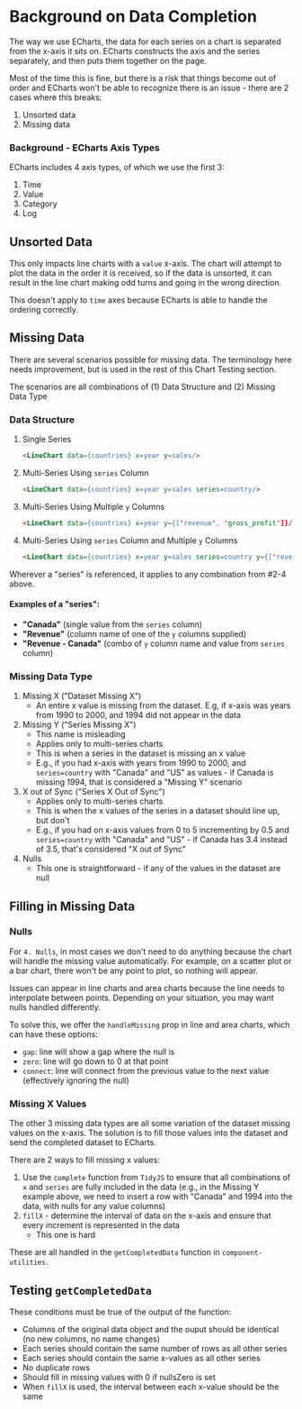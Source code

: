 # Background on Data Completion

The way we use ECharts, the data for each series on a chart is separated from the x-axis it sits on. ECharts constructs the axis and the series separately, and then puts them together on the page. 

Most of the time this is fine, but there is a risk that things become out of order and ECharts won't be able to recognize there is an issue - there are 2 cases where this breaks:
1. Unsorted data
2. Missing data

### Background - ECharts Axis Types
ECharts includes 4 axis types, of which we use the first 3:
1. Time
2. Value
3. Category
4. Log

## Unsorted Data

This only impacts line charts with a `value` x-axis. The chart will attempt to plot the data in the order it is received, so if the data is unsorted, it can result in the line chart making odd turns and going in the wrong direction.

This doesn't apply to `time` axes because ECharts is able to handle the ordering correctly.

## Missing Data

There are several scenarios possible for missing data. The terminology here needs improvement, but is used in the rest of this Chart Testing section.

The scenarios are all combinations of (1) Data Structure and (2) Missing Data Type

### Data Structure
1. Single Series
    ```html 
    <LineChart data={countries} x=year y=sales/>
    ```
2. Multi-Series Using `series` Column
    ```html 
    <LineChart data={countries} x=year y=sales series=country/>
    ```
3. Multi-Series Using Multiple `y` Columns
    ```html 
    <LineChart data={countries} x=year y={['revenue', 'gross_profit']}/>
    ```
4. Multi-Series Using `series` Column and Multiple `y` Columns
    ```html 
    <LineChart data={countries} x=year y=sales series=country y={['revenue', 'gross_profit']}/>
    ```

Wherever a "series" is referenced, it applies to any combination from #2-4 above. 

#### Examples of a "series":
- **"Canada"** (single value from the `series` column)
- **"Revenue"** (column name of one of the `y` columns supplied)
- **"Revenue - Canada"** (combo of `y` column name and value from `series` column)

### Missing Data Type
1. Missing X ("Dataset Missing X")
   - An entire x value is missing from the dataset. E.g, if x-axis was years from 1990 to 2000, and 1994 did not appear in the data
2. Missing Y ("Series Missing X")
   - This name is misleading
   - Applies only to multi-series charts
   - This is when a series in the dataset is missing an x value
   - E.g., if you had x-axis with years from 1990 to 2000, and `series=country` with "Canada" and "US" as values - if Canada is missing 1994, that is considered a "Missing Y" scenario
3. X out of Sync ("Series X Out of Sync")
   - Applies only to multi-series charts
   - This is when the x values of the series in a dataset should line up, but don't
   - E.g., if you had on x-axis values from 0 to 5 incrementing by 0.5 and `series=country` with "Canada" and "US" - if Canada has 3.4 instead of 3.5, that's considered "X out of Sync"
4. Nulls
   - This one is straightforward - if any of the values in the dataset are null


## Filling in Missing Data

### Nulls
For `4. Nulls`, in most cases we don't need to do anything because the chart will handle the missing value automatically. For example, on a scatter plot or a bar chart, there won't be any point to plot, so nothing will appear. 

Issues can appear in line charts and area charts because the line needs to interpolate between points. Depending on your situation, you may want nulls handled differently.

To solve this, we offer the `handleMissing` prop in line and area charts, which can have these options:
- `gap`: line will show a gap where the null is
- `zero`: line will go down to 0 at that point
- `connect`: line will connect from the previous value to the next value (effectively ignoring the null)

### Missing X Values
The other 3 missing data types are all some variation of the dataset missing values on the x-axis. The solution is to fill those values into the dataset and send the completed dataset to ECharts.

There are 2 ways to fill missing x values:
1. Use the `complete` function from `TidyJS` to ensure that all combinations of `x` and `series` are fully included in the data (e.g., in the Missing Y example above, we need to insert a row with "Canada" and 1994 into the data, with nulls for any value columns)
2. `fillX` - determine the interval of data on the x-axis and ensure that every increment is represented in the data
   - This one is hard

These are all handled in the `getCompletedData` function in `component-utilities`.

## Testing `getCompletedData`  

These conditions must be true of the output of the function:
- Columns of the original data object and the ouput should be identical (no new columns, no name changes)
- Each series should contain the same number of rows as all other series
- Each series should contain the same x-values as all other series
- No duplicate rows
- Should fill in missing values with 0 if nullsZero is set
- When `fillX` is used, the interval between each x-value should be the same